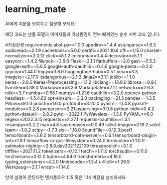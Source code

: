 # learning_mate
AI에게 지문을 보여주고 질문해 보세요!


해당 코드는 샘플 모델과 이미지들과 가상환경이 전부 빠져있는 순수 서버 코드 입니다.


#가상환경 requirements
absl-py==1.0.0
appdirs==1.4.4
astunparse==1.6.3
audioread==2.1.9
cachetools==5.0.0
certifi==2021.10.8
cffi==1.15.0
charset-normalizer==2.0.12
click==8.1.2
colorama==0.4.4
decorator==5.1.1
easyocr==1.4.2
filelock==3.6.0
Flask==2.1.1
flatbuffers==2.0
gast==0.5.3
google-auth==2.6.5
google-auth-oauthlib==0.4.6
google-pasta==0.2.0
grpcio==1.44.0
h5py==3.6.0
huggingface-hub==0.5.1
idna==3.3
imageio==2.17.0
itsdangerous==2.1.2
Jinja2==3.1.1
joblib==1.1.0
keras==2.8.0
Keras-Preprocessing==1.1.2
libclang==13.0.0
librosa==0.9.1
llvmlite==0.38.0
Markdown==3.3.6
MarkupSafe==2.1.1
networkx==2.6.3
nltk==3.7
numba==0.55.1
numpy==1.21.6
oauthlib==3.2.0
opencv-python-headless==4.5.4.60
opt-einsum==3.3.0
packaging==21.3
pandas==1.3.5
Pillow==9.1.0
pooch==1.6.0
protobuf==3.20.0
pyasn1==0.4.8
pyasn1-modules==0.2.8
pycparser==2.21
pyparsing==3.0.8
python-bidi==0.4.2
python-dateutil==2.8.2
pytz==2022.1
PyWavelets==1.3.0
PyYAML==6.0
regex==2022.3.15
requests==2.27.1
requests-oauthlib==1.3.1
resampy==0.2.2
rsa==4.8
sacremoses==0.0.49
scikit-image==0.19.2
scikit-learn==1.0.2
scipy==1.7.3
six==1.16.0
SoundFile==0.10.3.post1
tensorboard==2.8.0
tensorboard-data-server==0.6.1
tensorboard-plugin-wit==1.8.1
tensorflow-io-gcs-filesystem==0.24.0
termcolor==1.1.0
tf-estimator-nightly==2.8.0.dev2021122109
threadpoolctl==3.1.0
tifffile==2021.11.2
tokenizers==0.12.1
torch==1.11.0
torchaudio==0.11.0
torchvision==0.12.0
tqdm==4.64.0
transformers==4.18.0
typing_extensions==4.2.0
Unidecode==1.3.4
urllib3==1.26.9
Werkzeug==2.1.1
wrapt==1.14.0

만약 실행이 안된다면 텐서플로우 1.15 혹은 1.14 버전을 설치하세요
